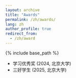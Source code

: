```yaml
---
layout: archive
title: "Awards"
permalink: /zh/awards/
lang: zh
author_profile: true
redirect_from:
  - /zh/award
---
```


{% include base_path %}

* 学习优秀奖 (2024, 北京大学)
* 三好学生 (2025, 北京大学)
